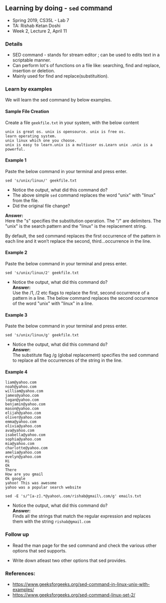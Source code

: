 ## Learning by doing - `sed` command
* Spring 2019, CS35L - Lab 7
* TA: Rishab Ketan Doshi
* Week 2, Lecture 2, April 11

### Details

* SED command - stands for stream editor ; can be used to edits text in a scriptable manner.
* Can perform lot's of functions on a file like: searching, find and replace, insertion or deletion.
* Mainly used for find and replace(substituition).

### Learn by examples

We will learn the sed command by below examples.

#### Sample File Creation
Create a file `geekfile.txt` in your system, with the below content

```
unix is great os. unix is opensource. unix is free os.
learn operating system.
unix linux which one you choose.
unix is easy to learn.unix is a multiuser os.Learn unix .unix is a powerful.
```

#### Example 1

Paste the below command in your terminal and press enter.
```
sed 's/unix/linux/' geekfile.txt
```

* Notice the output, what did this command do?
* The above simple `sed` command replaces the word "unix" with "linux" from the file.
* Did the original file change? 

<b>Answer:</b><br>
Here the "s" specifies the substitution operation. The "/" are delimiters. The "unix" is the search pattern and the "linux" is the replacement string.

By default, the sed command replaces the first occurrence of the pattern in each line and it won’t replace the second, third…occurrence in the line.

#### Example 2
Paste the below command in your terminal and press enter.

```
sed 's/unix/linux/2' geekfile.txt
```

* Notice the output, what did this command do?
<br><b>Answer:</b><br>
Use the /1, /2 etc flags to replace the first, second occurrence of a pattern in a line. The below command replaces the second occurrence of the word "unix" with "linux" in a line.

#### Example 3
Paste the below command in your terminal and press enter.

```
sed 's/unix/linux/g' geekfile.txt
```

* Notice the output, what did this command do?
<br><b>Answer:</b><br>
The substitute flag /g (global replacement) specifies the sed command to replace all the occurrences of the string in the line.

#### Example 4


```
liam@yahoo.com
noah@yahoo.com
william@yahoo.com
james@yahoo.com
logan@yahoo.com
benjamin@yahoo.com
mason@yahoo.com
elijah@yahoo.com
oliver@yahoo.com
emma@yahoo.com
olivia@yahoo.com
ava@yahoo.com
isabella@yahoo.com
sophia@yahoo.com
mia@yahoo.com
charlotte@yahoo.com
amelia@yahoo.com
evelyn@yahoo.com
Hi
Ok
There
How are you gmail
Ok google
yahoo! This was awesome
yahoo was a popular search website
```

```
sed -E 's/^[a-z].*@yahoo\.com/rishab@gmail\.com/g' emails.txt 
```


* Notice the output, what did this command do?
<br><b>Answer:</b><br>
Finds all the strings that match the regular expression and replaces them with the string `rishab@gmail.com`


### Follow up 

* Read the man page for the sed command and check the various other options that sed supports.

* Write down atleast two other options that sed provides.

### References:

* https://www.geeksforgeeks.org/sed-command-in-linux-unix-with-examples/
* https://www.geeksforgeeks.org/sed-command-linux-set-2/
